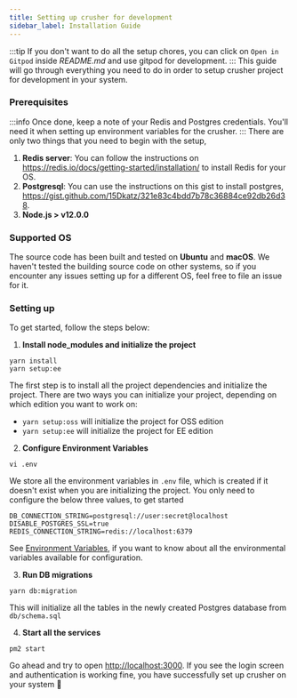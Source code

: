 ```yaml
---
title: Setting up crusher for development
sidebar_label: Installation Guide
---
```

:::tip
If you don't want to do all the setup chores, you can click on `Open in Gitpod` inside *README.md* and use gitpod for development.
:::
This guide will go through everything you need to do in order to setup crusher project for development in your system.

### Prerequisites
:::info
Once done, keep a note of your Redis and Postgres credentials. You'll need it when setting up environment variables for the crusher.
:::
There are only two things that you need to begin with the setup,
<ol style={{marginTop: "14px"}}>
        <li><b>Redis server</b>: You can follow the instructions on <a href="https://redis.io/docs/getting-started/installation/">https://redis.io/docs/getting-started/installation/</a> to install Redis for your OS.</li>
        <li><b>Postgresql</b>: You can use the instructions on this gist to install postgres, <a href="https://gist.github.com/15Dkatz/321e83c4bdd7b78c36884ce92db26d38">https://gist.github.com/15Dkatz/321e83c4bdd7b78c36884ce92db26d38</a>.</li>
        <li><b>Node.js > v12.0.0</b></li>
</ol>


### Supported OS
The source code has been built and tested on **Ubuntu** and **macOS**. We haven't tested the building source code on other systems, so if you encounter any issues setting up for a different OS, feel free to file an issue for it.

### Setting up
To get started, follow the steps below:

1. **Install node_modules and initialize the project**
```shell
yarn install
yarn setup:ee
```
The first step is to install all the project dependencies and initialize the project. There are two ways you can initialize your project, depending on which edition you want to work on:
- `yarn setup:oss` will initialize the project for OSS edition
- `yarn setup:ee` will initialize the project for EE edition

2. **Configure Environment Variables**
```shell
vi .env
```
We store all the environment variables in `.env` file, which is created if it doesn't exist when you are initializing the project. You only need to configure the below three values, to get started
```
DB_CONNECTION_STRING=postgresql://user:secret@localhost
DISABLE_POSTGRES_SSL=true
REDIS_CONNECTION_STRING=redis://localhost:6379
```
See [Environment Variables](#environment-variables), if you want to know about all the environmental variables available for configuration.

3. **Run DB migrations**
```shell
yarn db:migration
```
This will initialize all the tables in the newly created Postgres database from `db/schema.sql`

4. **Start all the services**
```shell
pm2 start
```

Go ahead and try to open  [http://localhost:3000](`http://localhost:3000`). If you see the login screen and authentication is working fine, you have successfully set up crusher on your system 🚀